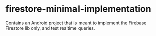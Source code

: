 # firestore-minimal-implementation
Contains an Android project that is meant to implement the Firebase Firestore lib only, and test realtime queries.
